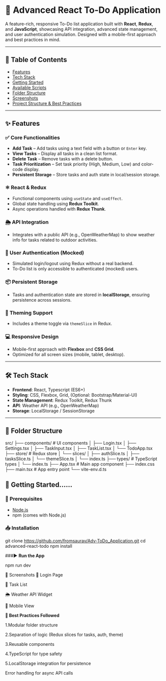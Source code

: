 # 📝 Advanced React To-Do Application

A feature-rich, responsive To-Do list application built with **React**, **Redux**, and **JavaScript**, showcasing API integration, advanced state management, and user authentication simulation. Designed with a mobile-first approach and best practices in mind.

---

## 📌 Table of Contents

- [Features](#features)
- [Tech Stack](#tech-stack)
- [Getting Started](#getting-started)
- [Available Scripts](#available-scripts)
- [Folder Structure](#folder-structure)
- [Screenshots](#screenshots)
- [Project Structure & Best Practices](#project-structure--best-practices)

---

## ✨ Features

### ✅ Core Functionalities
- **Add Task** – Add tasks using a text field with a button or `Enter` key.
- **View Tasks** – Display all tasks in a clean list format.
- **Delete Task** – Remove tasks with a delete button.
- **Task Prioritization** – Set task priority (High, Medium, Low) and color-code display.
- **Persistent Storage** – Store tasks and auth state in local/session storage.

### ⚛️ React & Redux
- Functional components using `useState` and `useEffect`.
- Global state handling using **Redux Toolkit**.
- Async operations handled with **Redux Thunk**.

### 🌦️ API Integration
- Integrates with a public API (e.g., OpenWeatherMap) to show weather info for tasks related to outdoor activities.

### 🔐 User Authentication (Mocked)
- Simulated login/logout using Redux without a real backend.
- To-Do list is only accessible to authenticated (mocked) users.

### 📦 Persistent Storage
- Tasks and authentication state are stored in **localStorage**, ensuring persistence across sessions.

### 🎨 Theming Support
- Includes a theme toggle via `themeSlice` in Redux.

### 💻 Responsive Design
- Mobile-first approach with **Flexbox** and **CSS Grid**.
- Optimized for all screen sizes (mobile, tablet, desktop).

---

## 🛠️ Tech Stack

- **Frontend**: React, Typescript (ES6+)
- **Styling**: CSS, Flexbox, Grid, (Optional: Bootstrap/Material-UI)
- **State Management**: Redux Toolkit, Redux Thunk
- **API**: Weather API (e.g., OpenWeatherMap)
- **Storage**: LocalStorage / SessionStorage

---


## 🧱 Folder Structure

src/
├── components/             # UI components
│   ├── Login.tsx
│   ├── Settings.tsx
│   ├── TaskInput.tsx
│   ├── TaskList.tsx
│   └── TodoApp.tsx
├── store/                  # Redux store
│   └── slices/
│       ├── authSlice.ts
│       ├── tasksSlice.ts
│       └── themeSlice.ts
│   └── index.ts
├── types/                  # TypeScript types
│   └── index.ts
├── App.tsx                 # Main app component
├── index.css
├── main.tsx                # App entry point
└── vite-env.d.ts



## 🚀 Getting Started......

### 🔧 Prerequisites

- [Node.js](https://nodejs.org/)
- npm (comes with Node.js)

### 📥 Installation

git clone https://github.com/fromsaurav/Adv-ToDo_Application.git
cd advanced-react-todo
npm install

###▶️ **Run the App**

npm run dev

📸 Screenshots
🔐 Login Page

📝 Task List

🌦 Weather API Widget

📱 Mobile View

**🧠 Best Practices Followed**

1.Modular folder structure

2.Separation of logic (Redux slices for tasks, auth, theme)

3.Reusable components

4.TypeScript for type safety

5.LocalStorage integration for persistence

Error handling for async API calls

